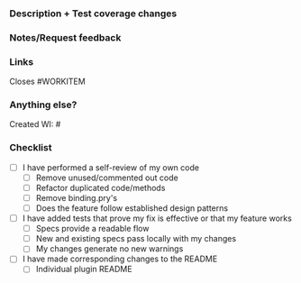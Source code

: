 ### Description + Test coverage changes
<!--What, why, and how was it changed?-->
<!--
- [ ] This PR adds support for X
- [ ] Added test coverage
-->
<!--Is there a spec for every available option? -->
<!--Any edge cases that need mention? -->

###  Notes/Request feedback

### Links
<!--
- [Jenkins test instance](url)
- [Workflow test](url)
- [Plugin documentation](url)
-->
Closes #WORKITEM

### Anything else?
<!-- any work items created? -->
Created WI: #

### Checklist
- [ ] I have performed a self-review of my own code
  - [ ] Remove unused/commented out code
  - [ ] Refactor duplicated code/methods
  - [ ] Remove binding.pry's
  - [ ] Does the feature follow established design patterns
- [ ] I have added tests that prove my fix is effective or that my feature works
  - [ ] Specs provide a readable flow
  - [ ] New and existing specs pass locally with my changes
  - [ ] My changes generate no new warnings
- [ ] I have made corresponding changes to the README
  - [ ] Individual plugin README
